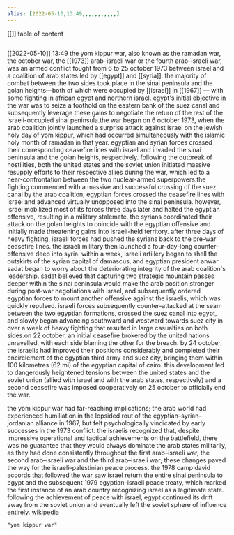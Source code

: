 ```yaml
---
alias: [2022-05-10,13:49,,,,,,,,,,,]
---
```

[[]]
table of content
```toc
```

[[2022-05-10]] 13:49
the yom kippur war, also known as the ramadan war, the october war, the [[1973]] arab–israeli war or the fourth arab–israeli war, was an armed conflict fought from 6 to 25 october 1973 between israel and a coalition of arab states led by [[egypt]] and [[syria]]. the majority of combat between the two sides took place in the sinai peninsula and the golan heights—both of which were occupied by [[israel]] in [[1967]] — with some fighting in african egypt and northern israel. egypt's initial objective in the war was to seize a foothold on the eastern bank of the suez canal and subsequently leverage these gains to negotiate the return of the rest of the israeli-occupied sinai peninsula.the war began on 6 october 1973, when the arab coalition jointly launched a surprise attack against israel on the jewish holy day of yom kippur, which had occurred simultaneously with the islamic holy month of ramadan in that year. egyptian and syrian forces crossed their corresponding ceasefire lines with israel and invaded the sinai peninsula and the golan heights, respectively. following the outbreak of hostilities, both the united states and the soviet union initiated massive resupply efforts to their respective allies during the war, which led to a near-confrontation between the two nuclear-armed superpowers.the fighting commenced with a massive and successful crossing of the suez canal by the arab coalition; egyptian forces crossed the ceasefire lines with israel and advanced virtually unopposed into the sinai peninsula. however, israel mobilized most of its forces three days later and halted the egyptian offensive, resulting in a military stalemate. the syrians coordinated their attack on the golan heights to coincide with the egyptian offensive and initially made threatening gains into israeli-held territory. after three days of heavy fighting, israeli forces had pushed the syrians back to the pre-war ceasefire lines. the israeli military then launched a four-day-long counter-offensive deep into syria. within a week, israeli artillery began to shell the outskirts of the syrian capital of damascus, and egyptian president anwar sadat began to worry about the deteriorating integrity of the arab coalition's leadership. sadat believed that capturing two strategic mountain passes deeper within the sinai peninsula would make the arab position stronger during post-war negotiations with israel, and subsequently ordered egyptian forces to mount another offensive against the israelis, which was quickly repulsed. israeli forces subsequently counter-attacked at the seam between the two egyptian formations, crossed the suez canal into egypt, and slowly began advancing southward and westward towards suez city in over a week of heavy fighting that resulted in large casualties on both sides.on 22 october, an initial ceasefire brokered by the united nations unravelled, with each side blaming the other for the breach. by 24 october, the israelis had improved their positions considerably and completed their encirclement of the egyptian third army and suez city, bringing them within 100 kilometres (62 mi) of the egyptian capital of cairo. this development led to dangerously heightened tensions between the united states and the soviet union (allied with israel and with the arab states, respectively) and a second ceasefire was imposed cooperatively on 25 october to officially end the war.

the yom kippur war had far-reaching implications; the arab world had experienced humiliation in the lopsided rout of the egyptian–syrian–jordanian alliance in 1967, but felt psychologically vindicated by early successes in the 1973 conflict. the israelis recognized that, despite impressive operational and tactical achievements on the battlefield, there was no guarantee that they would always dominate the arab states militarily, as they had done consistently throughout the first arab–israeli war, the second arab–israeli war and the third arab–israeli war; these changes paved the way for the israeli–palestinian peace process. the 1978 camp david accords that followed the war saw israel return the entire sinai peninsula to egypt and the subsequent 1979 egyptian–israeli peace treaty, which marked the first instance of an arab country recognizing israel as a legitimate state. following the achievement of peace with israel, egypt continued its drift away from the soviet union and eventually left the soviet sphere of influence entirely.
[wikipedia](https://en.wikipedia.org/wiki/yom%20kippur%20war)
```query
"yom kippur war"
```